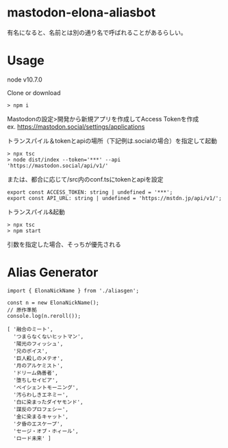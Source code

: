 # mastodon-elona-aliasbot
有名になると、名前とは別の通り名で呼ばれることがあるらしい。

# Usage
node v10.7.0

Clone or download

```
> npm i
```

Mastodonの設定>開発から新規アプリを作成してAccess Tokenを作成  
ex. https://mastodon.social/settings/applications

トランスパイル＆tokenとapiの場所（下記例は.socialの場合）を指定して起動

```
> npx tsc
> node dist/index --token='***' --api 'https://mastodon.social/api/v1/'
```

または、都合に応じて/src内のconf.tsにtokenとapiを設定
```
export const ACCESS_TOKEN: string | undefined = '***';
export const API_URL: string | undefined = 'https://mstdn.jp/api/v1/';
```

トランスパイル&起動
```
> npx tsc
> npm start
```

引数を指定した場合、そっちが優先される

# Alias Generator
```
import { ElonaNickName } from './aliasgen';

const n = new ElonaNickName();
// 原作準拠
console.log(n.reroll());
```

```
[ '融合のミート',
  'つまらなくないヒットマン',
  '陽光のフィッシュ',
  '兄のボイス',
  '巨人殺しのメテオ',
  '月のアルケミスト',
  'ドリーム偽善者',
  '堕ちしセイビア',
  'ペイシェントモーニング',
  '汚らわしきエネミー',
  '白に染まったダイヤモンド',
  '謀反のプロフェシー',
  '金に染まるキャット',
  '夕昏のエスケープ',
  'セージ・オブ・ホィール',
  'ロード未来' ]
```
